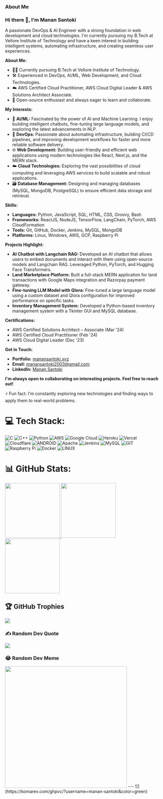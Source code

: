 ### About Me

### Hi there 👋, I'm Manan Santoki

A passionate DevOps & AI Engineer with a strong foundation in web development and cloud technologies. I'm currently pursuing my B.Tech at Vellore Institute of Technology and have a keen interest in building intelligent systems, automating infrastructure, and creating seamless user experiences.

**About Me:**

*   👨‍🎓 Currently pursuing B.Tech at Vellore Institute of Technology.
*   🛠️ Experienced in DevOps, AI/ML, Web Development, and Cloud Technologies.
*   ☁️ AWS Certified Cloud Practitioner, AWS Cloud Digital Leader & AWS Solutions Architect Associate.
*   🤝 Open-source enthusiast and always eager to learn and collaborate.

**My Interests:**

*   🤖 **AI/ML:**  Fascinated by the power of AI and Machine Learning. I enjoy building intelligent chatbots, fine-tuning large language models, and exploring the latest advancements in NLP.
*   🚀 **DevOps:**  Passionate about automating infrastructure, building CI/CD pipelines, and improving development workflows for faster and more reliable software delivery.
*   🌐 **Web Development:**  Building user-friendly and efficient web applications using modern technologies like React, Next.js, and the MERN stack.
*   ☁️ **Cloud Technologies:** Exploring the vast possibilities of cloud computing and leveraging AWS services to build scalable and robust applications.
*   🗃️ **Database Management:** Designing and managing databases (MySQL, MongoDB, PostgreSQL) to ensure efficient data storage and retrieval.

**Skills:**

*   **Languages:** Python, JavaScript, SQL, HTML, CSS, Groovy, Bash
*   **Frameworks:** ReactJS, NodeJS, TensorFlow, LangChain, PyTorch, AWS CloudFormation
*   **Tools:** Git, GitHub, Docker, Jenkins, MySQL, MongoDB
*   **Platforms:** Linux, Windows, AWS, GCP, Raspberry Pi

**Projects Highlight:**

*   **AI Chatbot with Langchain RAG:** Developed an AI chatbot that allows users to embed documents and interact with them using open-source models and Langchain RAG. Leveraged Python, PyTorch, and Hugging Face Transformers.
*   **Land Marketplace Platform:** Built a full-stack MERN application for land transactions with Google Maps integration and Razorpay payment gateway.
*   **Fine-tuning LLM Model with Qlora:** Fine-tuned a large language model using a custom dataset and Qlora configuration for improved performance on specific tasks.
*   **Inventory Management System:** Developed a Python-based inventory management system with a Tkinter GUI and MySQL database.

**Certifications:**

*   AWS Certified Solutions Architect – Associate (Mar '24)
*   AWS Certified Cloud Practitioner (Feb '24)
*   AWS Cloud Digital Leader (Dec '23)

**Get in Touch:**

*   **Portfolio:** [manansantoki.xyz](manansantoki.xyz)
*   **Email:** [manansantoki2003@gmail.com](manansantoki2003@gmail.com)
*   **LinkedIn:** [Manan Santoki](https://www.linkedin.com/in/manan-santoki-45876b223)

**I'm always open to collaborating on interesting projects. Feel free to reach out!**

⚡ Fun fact: I'm constantly exploring new technologies and finding ways to apply them to real-world problems.


# 💻 Tech Stack:
![C](https://img.shields.io/badge/c-%2300599C.svg?style=for-the-badge&logo=c&logoColor=white) ![C++](https://img.shields.io/badge/c++-%2300599C.svg?style=for-the-badge&logo=c%2B%2B&logoColor=white) ![Python](https://img.shields.io/badge/python-3670A0?style=for-the-badge&logo=python&logoColor=ffdd54) ![AWS](https://img.shields.io/badge/AWS-%23FF9900.svg?style=for-the-badge&logo=amazon-aws&logoColor=white) ![Google Cloud](https://img.shields.io/badge/Google%20Cloud-%234285F4.svg?style=for-the-badge&logo=google-cloud&logoColor=white) ![Heroku](https://img.shields.io/badge/heroku-%23430098.svg?style=for-the-badge&logo=heroku&logoColor=white) ![Vercel](https://img.shields.io/badge/vercel-%23000000.svg?style=for-the-badge&logo=vercel&logoColor=white) ![Cloudflare](https://img.shields.io/badge/Cloudflare-F38020?style=for-the-badge&logo=Cloudflare&logoColor=white) ![ANDROID](https://img.shields.io/badge/android-%2320232a.svg?style=for-the-badge&logo=android&logoColor=%a4c639) ![Apache](https://img.shields.io/badge/apache-%23D42029.svg?style=for-the-badge&logo=apache&logoColor=white) ![Jenkins](https://img.shields.io/badge/jenkins-%232C5263.svg?style=for-the-badge&logo=jenkins&logoColor=white) ![MySQL](https://img.shields.io/badge/mysql-%2300f.svg?style=for-the-badge&logo=mysql&logoColor=white) ![GIT](https://img.shields.io/badge/Git-fc6d26?style=for-the-badge&logo=git&logoColor=white) ![Raspberry Pi](https://img.shields.io/badge/-RaspberryPi-C51A4A?style=for-the-badge&logo=Raspberry-Pi) ![Docker](https://img.shields.io/badge/docker-%230db7ed.svg?style=for-the-badge&logo=docker&logoColor=white) ![LINUX](https://img.shields.io/badge/Linux-FCC624?style=for-the-badge&logo=linux&logoColor=black)
# 📊 GitHub Stats:

<a href="https://github.com/Manan-Santoki">
  <img height="180em" src="https://github-readme-stats-eight-theta.vercel.app/api?username=Manan-Santoki&show_icons=true&theme=dark&include_all_commits=true&count_private=true"/>
  <img height="180em" src="https://github-readme-stats-eight-theta.vercel.app/api/top-langs/?username=Manan-Santoki&layout=compact&langs_count=8&theme=dark"/>
  <img height="180em" src="https://github-readme-streak-stats.herokuapp.com/?user=manan-santoki&theme=dark&hide_border=false"/>
</a>

<!-- ![](https://github-readme-streak-stats.herokuapp.com/?user=manan-santoki&theme=dark&hide_border=false)<br/>
![](https://github-readme-stats.vercel.app/api/top-langs/?username=manan-santoki&theme=dark&hide_border=false&include_all_commits=true&count_private=true&layout=compact)
 -->
## 🏆 GitHub Trophies
![](https://github-profile-trophy.vercel.app/?username=manan-santoki&theme=radical&no-frame=false&no-bg=false&margin-w=4)

### ✍️ Random Dev Quote
![](https://quotes-github-readme.vercel.app/api?type=horizontal&theme=radical)

### 😂 Random Dev Meme
<img src='https://i.redd.it/6cn7m0gmi3je1.png' style="height: 400px;"/>
---
![](https://komarev.com/ghpvc/?username=manan-santoki&color=green)
